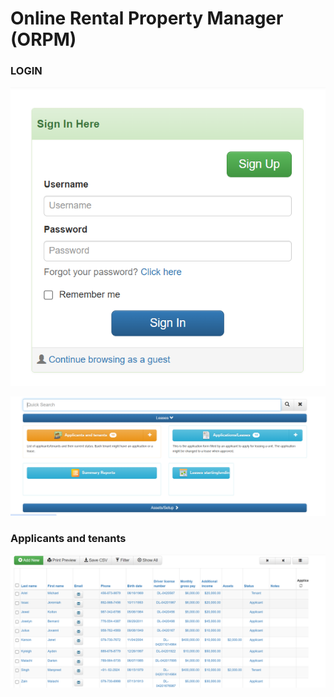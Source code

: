 # Online Rental Property Manager (ORPM)

### LOGIN

![image](1.jpg.png)

![image](2.jpg.png)
### Applicants and tenants
![image](3.jpg.png)
